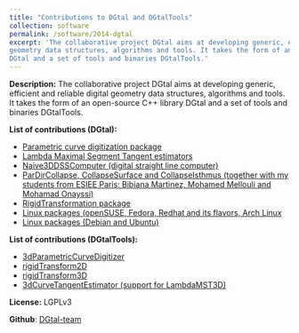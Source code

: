 ```yaml
---
title: "Contributions to DGtal and DGtalTools"
collection: software
permalink: /software/2014-dgtal
excerpt: 'The collaborative project DGtal aims at developing generic, efficient and reliable digital
geometry data structures, algorithms and tools. It takes the form of an open-source C++ library
DGtal and a set of tools and binaries DGtalTools.' 
---
```

**Description:** The collaborative project DGtal aims at developing generic, efficient and reliable digital
geometry data structures, algorithms and tools. It takes the form of an open-source C++ library
DGtal and a set of tools and binaries DGtalTools.


**List of contributions (DGtal):**

- [Parametric curve digitization package](https://dgtal.org/doc/stable/moduleParametricCurves.html)
- [Lambda Maximal Segment Tangent estimators](https://dgtal.org/doc/stable/moduleArithDSSReco.html#moduleArithDSSReco-DSSRec-Computers3DTangent)
- [Naive3DDSSComputer (digital straight line computer)](https://dgtal.org/doc/stable/classDGtal_1_1Naive3DDSSComputer.html) 
- [ParDirCollapse, CollapseSurface and CollapseIsthmus (together with my students from ESIEE Paris: Bibiana Martinez, Mohamed Mellouli and Mohamad Onayssi)](https://dgtal.org/doc/stable/classDGtal_1_1ParDirCollapse.html) 
- [RigidTransformation package](https://dgtal.org/doc/stable/moduleGeometricTransform.html) 
- [Linux packages (openSUSE, Fedora, Redhat and its flavors, Arch Linux](https://software.opensuse.org//download.html?project=home%3Acopyme%3ADGtal&package=libDGtal) 
- [Linux packages (Debian and Ubuntu)](https://software.opensuse.org//download.html?project=home%3Acopyme%3ADGtal&package=dgtal) 


**List of contributions (DGtalTools):**

- [3dParametricCurveDigitizer](https://github.com/DGtal-team/DGtalTools/blob/master/generators/3dParametricCurveDigitizer.cpp)
- [rigidTransform2D](https://github.com/DGtal-team/DGtalTools/blob/master/geometricTransform/rigidTransform2D.cpp) 
- [rigidTransform3D](https://github.com/DGtal-team/DGtalTools/blob/master/geometricTransform/rigidTransform3D.cpp) 
- [3dCurveTangentEstimator (support for LambdaMST3D)](https://github.com/DGtal-team/DGtalTools/blob/master/estimators/3dCurveTangentEstimator.cpp) 


**License:** LGPLv3


**Github**: [DGtal-team](https://github.com/DGtal-team)

